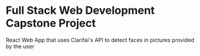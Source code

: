 # Full Stack Web Development Capstone Project
React Web App that uses Clarifai's API to detect faces in pictures provided by the user
